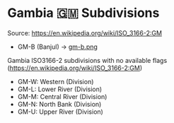 # Gambia 🇬🇲 Subdivisions

Source: https://en.wikipedia.org/wiki/ISO_3166-2:GM

* GM-B (Banjul) -> [gm-b.png](https://github.com/amckenna41/iso3166-flag-icons/blob/main/iso3166-2-icons/GM/gm-b.png)

Gambia ISO3166-2 subdivisions with no available flags (https://en.wikipedia.org/wiki/ISO_3166-2:GM)

* GM-W: Western (Division)
* GM-L: Lower River (Division)
* GM-M: Central River (Division)
* GM-N: North Bank (Division)
* GM-U: Upper River (Division)